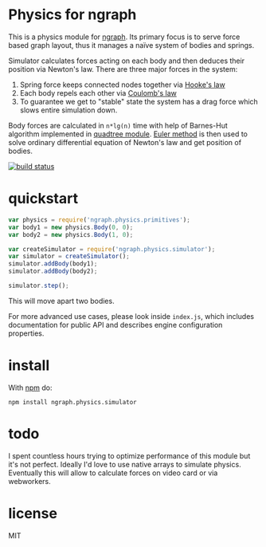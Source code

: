 # Physics for ngraph

This is a physics module for [ngraph](https://github.com/anvaka/ngraph). Its primary focus is to serve force based graph layout, thus it manages a naïve system of bodies and springs. 

Simulator calculates forces acting on each body and then deduces their position via Newton's law. There are three major forces in the system:

1. Spring force keeps connected nodes together via [Hooke's law](http://en.wikipedia.org/wiki/Hooke's_law)
2. Each body repels each other via [Coulomb's law](http://en.wikipedia.org/wiki/Coulomb's_law)
3. To guarantee we get to "stable" state the system has a drag force which slows
entire simulation down.

Body forces are calculated in `n*lg(n)` time with help of Barnes-Hut algorithm implemented in [quadtree module](https://github.com/anvaka/ngraph.quadtreebh). [Euler method](http://en.wikipedia.org/wiki/Euler_method) is then used to solve ordinary differential equation of Newton's law and get position of bodies.

[![build status](https://secure.travis-ci.org/anvaka/ngraph.physics.simulator.png)](http://travis-ci.org/anvaka/ngraph.physics.simulator)

# quickstart

``` js
var physics = require('ngraph.physics.primitives');
var body1 = new physics.Body(0, 0);
var body2 = new physics.Body(1, 0);

var createSimulator = require('ngraph.physics.simulator');
var simulator = createSimulator();
simulator.addBody(body1);
simulator.addBody(body2);

simulator.step();
```

This will move apart two bodies.

For more advanced use cases, please look inside `index.js`, which includes documentation for public API and describes engine configuration properties.

# install

With [npm](https://npmjs.org) do:

```
npm install ngraph.physics.simulator
```

# todo

I spent countless hours trying to optimize performance of this module but it's not perfect. Ideally I'd love to use native arrays to simulate physics. Eventually this will allow to calculate forces on video card or via webworkers.

# license

MIT
